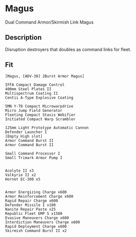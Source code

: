 # Magus

Dual Command Armor/Skirmish Link Magus

## Description

Disruption destroyers that doubles as command links for fleet.

## Fit
```
[Magus, [ADV-30] 2Burst Armor Magus]

IFFA Compact Damage Control
400mm Steel Plates II
Multispectrum Coating II
Centii A-Type Explosive Coating

5MN Y-T8 Compact Microwarpdrive
Micro Jump Field Generator
Fleeting Compact Stasis Webifier
Initiated Compact Warp Scrambler

125mm Light Prototype Automatic Cannon
Defender Launcher I
[Empty High slot]
Armor Command Burst II
Armor Command Burst II

Small Command Processor I
Small Trimark Armor Pump I


Acolyte II x3
Valkyrie II x2
Hornet EC-300 x5


Armor Energizing Charge x600
Armor Reinforcement Charge x600
Rapid Repair Charge x600
Defender Missile I x100
Nanite Repair Paste x25
Republic Fleet EMP S x1500
Evasive Maneuvers Charge x600
Interdiction Maneuvers Charge x600
Rapid Deployment Charge x600
Skirmish Command Burst II x2
```
